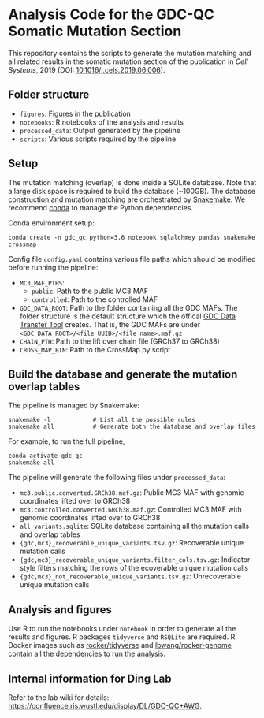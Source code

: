 # Analysis Code for the GDC-QC Somatic Mutation Section
This repository contains the scripts to generate the mutation matching and all related results in the somatic mutation section of the publication in *Cell Systems*, 2019 (DOI: [10.1016/j.cels.2019.06.006]).

[10.1016/j.cels.2019.06.006]: https://doi.org/10.1016/j.cels.2019.06.006


## Folder structure
- `figures`: Figures in the publication
- `notebooks`: R notebooks of the analysis and results
- `processed_data`: Output generated by the pipeline
- `scripts`: Various scripts required by the pipeline


## Setup
The mutation matching (overlap) is done inside a SQLite database. Note that a large disk space is required to build the database (~100GB). The database construction and mutation matching are orchestrated by [Snakemake]. We recommend [conda] to manage the Python dependencies.

Conda environment setup:

    conda create -n gdc_qc python=3.6 notebook sqlalchmey pandas snakemake crossmap

Config file `config.yaml` contains various file paths which should be modified before running the pipeline:

- `MC3_MAF_PTHS`:
    - `public`: Path to the public MC3 MAF
    - `controlled`: Path to the controlled MAF
- `GDC_DATA_ROOT`: Path to the folder containing all the GDC MAFs. The folder structure is the default structure which the offical [GDC Data Transfer Tool][gdc-client] creates. That is, the GDC MAFs are under `<GDC_DATA_ROOT>/<file UUID>/<file name>.maf.gz`
- `CHAIN_PTH`: Path to the lift over chain file (GRCh37 to GRCh38)
- `CROSS_MAP_BIN`:  Path to the CrossMap.py script


## Build the database and generate the mutation overlap tables
The pipeline is managed by Snakemake:

    snakemake -l            # List all the possible rules
    snakemake all           # Generate both the database and overlap files

For example, to run the full pipeline,

    conda activate gdc_qc
    snakemake all

The pipeline will generate the following files under `processed_data`:

- `mc3.public.converted.GRCh38.maf.gz`: Public MC3 MAF with genomic coordinates lifted over to GRCh38
- `mc3.controlled.converted.GRCh38.maf.gz`: Controlled MC3 MAF with genomic coordinates lifted over to GRCh38
- `all_variants.sqlite`: SQLite database containing all the mutation calls and overlap tables
- `{gdc,mc3}_recoverable_unique_variants.tsv.gz`: Recoverable unique mutation calls
- `{gdc,mc3}_recoverable_unique_variants.filter_cols.tsv.gz`: Indicator-style filters matching the rows of the ecoverable unique mutation calls
- `{gdc,mc3}_not_recoverable_unique_variants.tsv.gz`: Unrecoverable unique mutation calls

[Snakemake]: https://snakemake.readthedocs.io/en/stable/
[conda]: https://conda.io/docs/
[gdc-client]: https://gdc.cancer.gov/access-data/gdc-data-transfer-tool


## Analysis and figures
Use R to run the notebooks under `notebook` in order to generate all the results and figures. R packages `tidyverse` and `RSQLite` are required. R Docker images such as [rocker/tidyverse] and [lbwang/rocker-genome] contain all the dependencies to run the analysis.

[rocker/tidyverse]: https://hub.docker.com/r/rocker/tidyverse
[lbwang/rocker-genome]: https://hub.docker.com/r/lbwang/rocker-genome


## Internal information for Ding Lab
Refer to the lab wiki for details: <https://confluence.ris.wustl.edu/display/DL/GDC-QC+AWG>.
